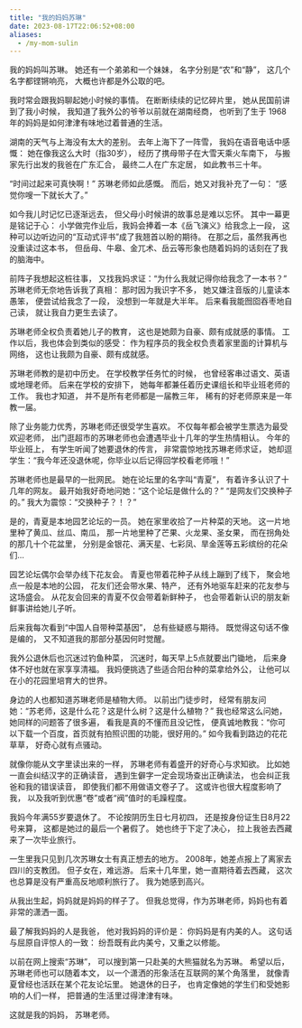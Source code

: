 ```yaml
---
title: "我的妈妈苏琳"
date: 2023-08-17T22:06:52+08:00
aliases:
  - /my-mom-sulin
---
```


我的妈妈叫苏琳。
她还有一个弟弟和一个妹妹，
名字分别是“农”和“静”，
这几个名字都铿锵响亮，
大概也许都是外公取的吧。

<!--more-->

我时常会跟我妈聊起她小时候的事情。
在断断续续的记忆碎片里，
她从民国前讲到了我小时候，
我知道了我外公的爷爷以前就在湖南经商，
也听到了生于 1968 年的妈妈是如何津津有味地过着普通的生活。

湖南的天气与上海没有太大的差别。
去年上海下了一阵雪，
我妈在语音电话中感慨：
她在像我这么大时（指30岁），
经历了携母带子在大雪天乘火车南下，
与搬家先行出发的我爸在广东汇合，
最终二人在广东定居，
如此教书三十年。

“时间过起来可真快啊！”
苏琳老师如此感慨。
而后，她又对我补充了一句：
“感觉你嗖一下就长大了。”

如今我儿时记忆已逐渐远去，
但父母小时候讲的故事总是难以忘怀。
其中一幕更是铭记于心：
小学做完作业后，我妈会捧着一本《岳飞演义》给我念上一段，
这种可以边听边问的“互动式评书”成了我翘首以盼的期待。
在那之后，虽然我再也没重读过这本书，
但岳母、牛皋、金兀术、岳云等形象也随着妈妈的话刻在了我的脑海中。

前阵子我想起这桩往事，
又找我妈求证：“为什么我就记得你给我念了一本书？”
苏琳老师无奈地告诉我了真相：
那时因为我识字不多，
她又嫌注音版的儿童读本愚笨，
便尝试给我念了一段，
没想到一年就是大半年。
后来看我能囫囵吞枣地自己读，
就让我自力更生去读了。

苏琳老师全权负责着她儿子的教育，
这也是她颇为自豪、颇有成就感的事情。
工作以后，我也体会到类似的感受：
作为程序员的我全权负责着家里面的计算机与网络，
这也让我颇为自豪、颇有成就感。

苏琳老师教的是初中历史。
在学校教学任务忙的时候，
也曾经客串过语文、英语或地理老师。
后来在学校的安排下，
她每年都兼任着历史课组长和毕业班老师的工作。
我也才知道，
并不是所有老师都是一届教三年，
稀有的好老师原来是一年教一届。

除了业务能力优秀，苏琳老师还很受学生喜欢。
不仅每年都会被学生票选为最受欢迎老师，
出门逛超市的苏琳老师也会遭遇毕业十几年的学生热情相认。
今年的毕业班上，
有学生听闻了她要退休的传言，
非常震惊地找苏琳老师求证，
她却逗学生：“我今年还没退休呢，你毕业以后记得回学校看老师哦！”

苏琳老师也是最早的一批网民。
她在论坛里的名字叫“青夏”，
有着许多认识了十几年的网友。
最开始我好奇地问她：“这个论坛是做什么的？”
“是网友们交换种子的。”
我大为震惊：“交换种子？！？”

是的，青夏是本地园艺论坛的一员。
她在家里收拾了一片种菜的天地。
这一片地里种了黄瓜、丝瓜、南瓜，
那一片地里种了芒果、火龙果、圣女果，
而在拐角处的那几十个花盆里，
分别是金银花、满天星、七彩凤、旱金莲等五彩缤纷的花朵们…

园艺论坛偶尔会举办线下花友会。
青夏也带着花种子从线上蹦到了线下，
聚会地点一般是本地的公园，
花友们还会带水果、特产，
还有外地驱车赶来的花友参与这场盛会。
从花友会回来的青夏不仅会带着新鲜种子，
也会带着新认识的朋友新鲜事讲给她儿子听。

后来我每次看到“中国人自带种菜基因”，
总有些疑惑与期待。
既觉得这句话不像是编的，
又不知道我的那部分基因何时觉醒。

我外公退休后也沉迷过钓鱼种菜，
沉迷时，每天早上5点就要出门锄地，
后来身体不好也就在家享享清福。
我妈便挑选了些适合阳台种的菜拿给外公，
让他可以在小的花园里培育大的世界。

身边的人也都知道苏琳老师是植物大师。
以前出门徒步时，
经常有朋友问她：“苏老师，这是什么花？这是什么树？这是什么植物？”
我也经常这么问她，
她同样的问题答了很多遍，
看我是真的不懂而且没记性，
便真诚地教我：“你可以下载一个百度，首页就有拍照识图的功能，很好用的。”
如今我看到路边的花花草草，
好奇心就有点骚动。

就像你能从文字里读出来的一样，
苏琳老师有着盛开的好奇心与求知欲。
比如她一直会纠结汉字的正确读音，
遇到生僻字一定会现场查出正确读法，
也会纠正我爸和我的错误读音，
即使我们都不用做语文卷子了。
这或许也很大程度影响了我，
以及我听到优惠“卷”或者“阀”值时的毛躁程度。

我妈今年满55岁要退休了。
不论按阴历生日七月初四，
还是按身份证生日8月22号来算，
这都是她过的最后一个暑假了。
她也终于下定了决心，
拉上我爸去西藏来了一次毕业旅行。

一生里我只见到几次苏琳女士有真正想去的地方。
2008年，她差点报上了离家去四川的支教团。
但子女在，难远游。
后来十几年里，她一直期待着去西藏，
这次也总算是没有严重高反地顺利旅行了。
我为她感到高兴。

从我出生起，妈妈就是妈妈的样子了。
但我总觉得，作为苏琳老师，妈妈也有着非常的潇洒一面。

最了解我妈妈的人是我爸，
他对我妈妈的评价是：
你妈妈是有内美的人。
这句话与屈原自评惊人的一致：
纷吾既有此内美兮，又重之以修能。

以前在网上搜索“苏琳”，
可以搜到第一只赴美的大熊猫就名为苏琳。
希望以后，苏琳老师也可以随着本文，
以一个潇洒的形象活在互联网的某个角落里，
就像青夏曾经也活跃在某个花友论坛里。
她退休的日子，
也肯定像她的学生们和受她影响的人们一样，
把普通的生活里过得津津有味。

这就是我的妈妈，
苏琳老师。

